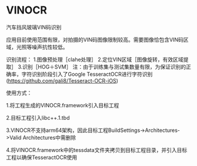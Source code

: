 # VINOCR
汽车挡风玻璃VIN码识别

应用目前使用范围有限，对拍摄的VIN码图像限制较高。需要图像恰包含VIN码区域，光照等噪声抗性较低。

识别流程：
1.图像预处理［clahe处理］
2.定位VIN区域［图像旋转，有效区域提取］
3.识别［HOG＋SVM］
注：由于训练集与测试集数量有限，为保证识别的正确率，字符识别阶段引入了Google TesseractOCR进行字符识别(https://github.com/gali8/Tesseract-OCR-iOS)



使用方式：

1.将工程生成的VINOCR.framework引入目标工程

2.目标工程引入libc++.1.tbd

3.VINOCR不支持arm64架构，因此目标工程BuildSettings->Architectures->Valid Architectures中需删除

4.将VINOCR.framework中的tessdata文件夹拷贝到目标工程目录，并引入目标工程以确保TesseractOCR使用
